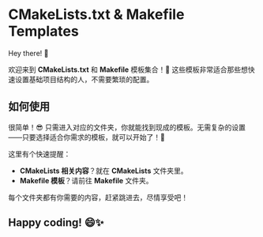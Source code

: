 # CMakeLists.txt & Makefile Templates

Hey there! 👋

欢迎来到 **CMakeLists.txt** 和 **Makefile** 模板集合！🎉 这些模板非常适合那些想快速设置基础项目结构的人，不需要繁琐的配置。

## 如何使用

很简单！😎 只需进入对应的文件夹，你就能找到现成的模板。无需复杂的设置——只要选择适合你需求的模板，就可以开始了！🚀

这里有个快速提醒：

- **CMakeLists 相关内容**？就在 **CMakeLists** 文件夹里。
- **Makefile 模板**？请前往 **Makefile** 文件夹。

每个文件夹都有你需要的内容，赶紧跳进去，尽情享受吧！

## Happy coding! 😄✨

